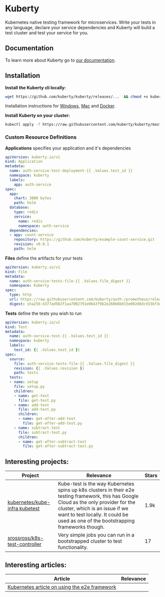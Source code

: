 # Kuberty
Kubernetes native testing framework for microservices. Write your tests in any language, declare your service dependencies and Kuberty will build a test cluster and test your service for you.

## Documentation
To learn more about Kuberty go to [our documentation](https://wiki.tcbv.be/en/ict/kubernetes/kuberty).

## Installation
**Install the Kuberty cli locally:**

```bash
wget https://github.com/kuberty/kuberty/releases/...  && chmod +x kuberty  && mv kuberty /bin/bash/kuberty
```

Installation instructions for [Windows](/docs/installation/windows), [Mac](/docs/installation/mac) and [Docker](/docs/installation/docker).

**Install Kuberty on your cluster:**
```bash
kubectl apply -f https://raw.githubusercontent.com/kuberty/kuberty/master/deploy/install-kuberty.yaml
```

### Custom Resource Definitions
**Applications** specifies your application and it's dependencies

```yaml
apiVersion: kuberty.io/v1
kind: Application
metadata:
  name: auth-service-test-deployment-{{ .Values.test_id }}
  namespace: kuberty
  labels:
    app: auth-service
spec:
  app:
    chart: 3000 bytes
    path: helm
  database:
    type: redis
    service:
      name: redis
      namespace: auth-service
  dependencies:
  - app: count-service
    repository: https://github.com/kuberty/example-count-service.git
    revision: v0.0.1
    path: helm
```
**Files** define the artifacts for your tests
```yaml
apiVersion: kuberty.io/v1
kind: File
metadata:
  name: auth-service-tests-file-{{ .Values.file_digest }}
  namespace: Kuberty
spec:
  type: http
  url: https://raw.githubusercontent.com/kuberty/auth-/prometheus/release-2.16/documentation/examples/prometheus.yml
  digest: sha256:4377ad582f1aa7002791e0643f9b2e260b8b015e002d6dc915bf3e4b10927f9e
```
**Tests** define the tests you wish to run

```yaml
apiVersion: kuberty.io/v1
kind: Test
metadata:
  name: auth-service-test-{{ .Values.test_id }}
  namespace: kuberty
  labels:
    test_id: {{ .Values.test_id }}
spec:
  source:
    file: auth-service-tests-file-{{ .Values.file_digest }}
    revision: {{ .Values.revision }}
    path: tests
  tests:
  - name: setup
    file: setup.py
    children:
    - name: get-test
      file: get-test.py
    - name: add-test
      file: add-test.py
      children:
      - name: get-after-add-test
        file: get-after-add-test.py
    - name: subtract-test
      file: subtract-test.py
      children:
      - name: get-after-subtract-test
        file: get-after-subtract-test.py
```

## Interesting projects:
| Project | Relevance | Stars | 
| -- | -- | -- |
| [kubernetes/kube-infra kubetest](https://github.com/kubernetes/test-infra/blob/master/kubetest/README.md) | Kube-test is the way Kubernetes spins up k8s clusters in their e2e testing framework, this has Google Cloud as the only provider for the cluster, which is an issue if we want to test locally. It could be used as one of the bootstrapping frameworks though. | 1.9k
| [srossross/k8s-test-controller](https://srossross.github.io/k8s-test-controller/) | Very simple jobs you can run in a bootstrapped cluster to test functionality. | 17 |

## Interesting articles:
| Article | Relevance |
| ------- | --------- |
| [Kubernetes article on using the e2e framework](https://kubernetes.io/blog/2019/03/22/kubernetes-end-to-end-testing-for-everyone/) | 
